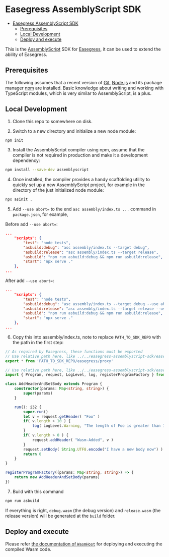 # Easegress AssemblyScript SDK

- [Easegress AssemblyScript SDK](#easegress-assemblyscript-sdk)
	- [Prerequisites](#prerequisites)
	- [Local Development](#local-development)
	- [Deploy and execute](#deploy-and-execute)

This is the [AssemblyScript](https://www.assemblyscript.org/) SDK for [Easegress](https://github.com/megaease/easegress), it can be used to extend the ability of Easegress.

## Prerequisites

The following assumes that a recent version of [Git](https://git-scm.com/), [Node.js](https://nodejs.org/) and its package manager [npm](https://www.npmjs.com/) are installed. Basic knowledge about writing and working with TypeScript modules, which is very similar to AssemblyScript, is a plus.

## Local Development

1. Clone this repo to somewhere on disk.

2. Switch to a new directory and initialize a new node module:

```bash
npm init
```

3. Install the AssemblyScript compiler using npm, assume that the compiler is not required in production and make it a development dependency:

```bash
npm install --save-dev assemblyscript
```

4. Once installed, the compiler provides a handy scaffolding utility to quickly set up a new AssemblyScript project, for example in the directory of the just initialized node module:

```bash
npx asinit .
```

5. Add `--use abort=` to the end `asc assembly/index.ts ...` command in `package.json`, for example,

Before add `--use abort=`:
```json
...
    "scripts": {
        "test": "node tests",
        "asbuild:debug": "asc assembly/index.ts --target debug",
        "asbuild:release": "asc assembly/index.ts --target release",
        "asbuild": "npm run asbuild:debug && npm run asbuild:release",
        "start": "npx serve ."
    },
...
```
After add `--use abort=`:
```json
...
    "scripts": {
        "test": "node tests",
        "asbuild:debug": "asc assembly/index.ts --target debug --use abort=",
        "asbuild:release": "asc assembly/index.ts --target release --use abort=",
        "asbuild": "npm run asbuild:debug && npm run asbuild:release",
        "start": "npx serve ."
    },
...
```

6. Copy this into assembly/index.ts, note to replace `PATH_TO_SDK_REPO` with the path in the first step:

```typescript
// As required by Easegress, these functions must be exported
// Use relative path here, like ../../easegress-assemblyscript-sdk/easegress/proxy
export * from 'PATH_TO_SDK_REPO/easegress/proxy'

// Use relative path here, like ../../easegress-assemblyscript-sdk/easegress
import { Program, request, LogLevel, log, registerProgramFactory } from 'PATH_TO_SDK_REPO/easegress'

class AddHeaderAndSetBody extends Program {
    constructor(params: Map<string, string>) {
        super(params)
    }

    run(): i32 {
        super.run()
        let v = request.getHeader( "Foo" )
        if( v.length > 10 ) {
            log( LogLevel.Warning, "The length of Foo is greater than 10" )
        }
        if( v.length > 0 ) {
            request.addHeader( "Wasm-Added", v )
        }
        request.setBody( String.UTF8.encode("I have a new body now") )
        return 0
    }
}

registerProgramFactory((params: Map<string, string>) => {
    return new AddHeaderAndSetBody(params)
})
```

7. Build with this command

```bash
npm run asbuild
```

If everything is right, `debug.wasm` (the debug version) and `release.wasm` (the release version) will be generated at the `build` folder.

## Deploy and execute

Please refer [the documentation of `WasmHost`](https://github.com/megaease/easegress/blob/main/doc/reference/wasmhost.md) for deploying and executing the compiled Wasm code.
